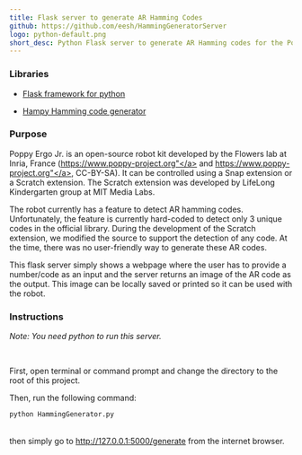 ```yaml
---
title: Flask server to generate AR Hamming Codes
github: https://github.com/eesh/HammingGeneratorServer
logo: python-default.png
short_desc: Python Flask server to generate AR Hamming codes for the Poppy Ergo Jr. extension
---
```


### Libraries

* <a href="http://flask.pocoo.org/">Flask framework for python</a>

* <a href="https://pypi.python.org/pypi/hampy/1.4.1">Hampy Hamming code generator</a>

### Purpose

Poppy Ergo Jr. is an open-source robot kit developed by the Flowers lab at Inria, France (<a href="https://www.poppy-project.org">https://www.poppy-project.org"</a> and <a href="https://www.poppy-education.org">https://www.poppy-project.org"</a>, CC-BY-SA). It can be controlled using a Snap extension or a Scratch extension. The Scratch extension was developed by LifeLong Kindergarten group at MIT Media Labs.

The robot currently has a feature to detect AR hamming codes. Unfortunately, the feature is currently hard-coded to detect only 3 unique codes in the official library. During the development of the Scratch extension, we modified the source to support the detection of any code. At the time, there was no user-friendly way to generate these AR codes.

This flask server simply shows a webpage where the user has to provide a number/code as an input and the server returns an image of the AR code as the output. This image can be locally saved or printed so it can be used with the robot.

### Instructions

_Note:
You need python to run this server._

<br />

First, open terminal or command prompt and change the directory to the root of this project.

Then, run the following command:

``` bash
python HammingGenerator.py
```

<br />
then simply go to <a href="http://127.0.0.1:5000/generate">http://127.0.0.1:5000/generate</a> from the internet browser.
